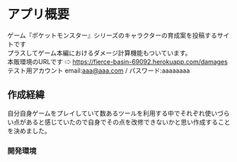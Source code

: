 # アプリ概要
ゲーム『ポケットモンスター』シリーズのキャラクターの育成案を投稿するサイトです  
プラスしてゲーム本編におけるダメージ計算機能もついています。  
本販環境のURLです ⇨ https://fierce-basin-69092.herokuapp.com/damages  
テスト用アカウント email:aaa@aaa.com  / パスワード:aaaaaaaa

## 作成経緯
自分自身ゲームをプレイしていて数あるツールを利用する中でそれぞれ使いづらい点があると感じていたので自身でその点を改修できないかと思い作成することを決めました。

### 開発環境

